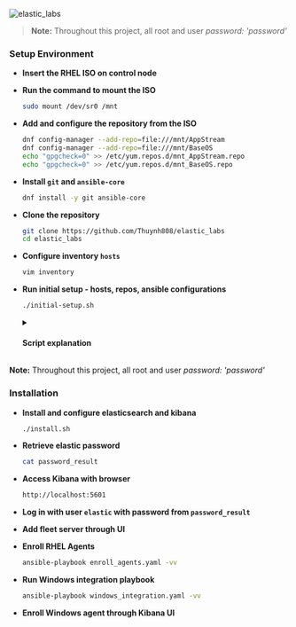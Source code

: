 ![elastic_labs](https://i.imgur.com/BsQNMcw.png)

> **Note:** Throughout this project, all root and user *password: 'password'*

### Setup Environment
- **Insert the RHEL ISO on control node**
  
- **Run the command to mount the ISO**
  
  ```bash
  sudo mount /dev/sr0 /mnt
  ```
- **Add and configure the repository from the ISO**
  
  ```bash
  dnf config-manager --add-repo=file:///mnt/AppStream
  dnf config-manager --add-repo=file:///mnt/BaseOS
  echo "gpgcheck=0" >> /etc/yum.repos.d/mnt_AppStream.repo
  echo "gpgcheck=0" >> /etc/yum.repos.d/mnt_BaseOS.repo
  ```
- **Install `git` and `ansible-core`**
  
  ```bash
  dnf install -y git ansible-core
  ```
- **Clone the repository**
  
  ```bash
  git clone https://github.com/Thuynh808/elastic_labs
  cd elastic_labs
  ```
- **Configure inventory `hosts`**
  
  ```bash
  vim inventory
  ```
- **Run initial setup - hosts, repos, ansible configurations**
  
  ```bash
  ./initial-setup.sh
  ```
  <details close>
  <summary> <h4>Script explanation</h4> </summary>
  This script does the following <br><br>
    
    - Configure /etc/hosts file for nodes
    - Setup ftp server on control node as repository
    - Add repo to nodes
    - Ensure python is installed on nodes
    - 
    - Use rhel-system-roles-timesync to synchronize all nodes 
  </details>
  
**Note:** Throughout this project, all root and user *password: 'password'*

   
### Installation
- **Install and configure elasticsearch and kibana**
  ```bash
  ./install.sh
  ```
- **Retrieve elastic password**
  ```bash
  cat password_result
  ```
- **Access Kibana with browser**
  ```bash
  http://localhost:5601
  ```
- **Log in with user `elastic` with password from `password_result`**
- **Add fleet server through UI**

- **Enroll RHEL Agents**
  ```bash
  ansible-playbook enroll_agents.yaml -vv
  ```
- **Run Windows integration playbook**
  ```bash
  ansible-playbook windows_integration.yaml -vv
  ```
- **Enroll Windows agent through Kibana UI**
